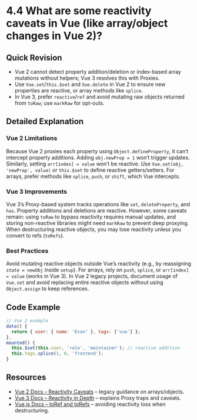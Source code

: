 # 4.4 What are some reactivity caveats in Vue (like array/object changes in Vue 2)?

## Quick Revision
- Vue 2 cannot detect property addition/deletion or index-based array mutations without helpers; Vue 3 resolves this with Proxies.
- Use `Vue.set`/`this.$set` and `Vue.delete` in Vue 2 to ensure new properties are reactive, or array methods like `splice`.
- In Vue 3, prefer `reactive`/`ref` and avoid mutating raw objects returned from `toRaw`; use `markRaw` for opt-outs.

## Detailed Explanation
### Vue 2 Limitations
Because Vue 2 proxies each property using `Object.defineProperty`, it can’t intercept property additions. Adding `obj.newProp = 1` won’t trigger updates. Similarly, setting `arr[index] = value` won’t be reactive. Use `Vue.set(obj, 'newProp', value)` or `this.$set` to define reactive getters/setters. For arrays, prefer methods like `splice`, `push`, or `shift`, which Vue intercepts.

### Vue 3 Improvements
Vue 3’s Proxy-based system tracks operations like `set`, `deleteProperty`, and `has`. Property additions and deletions are reactive. However, some caveats remain: using `toRaw` to bypass reactivity requires manual updates, and storing non-reactive libraries might need `markRaw` to prevent deep proxying. When destructuring reactive objects, you may lose reactivity unless you convert to refs (`toRefs`).

### Best Practices
Avoid mutating reactive objects outside Vue’s reactivity (e.g., by reassigning `state = newObj` inside `setup`). For arrays, rely on `push`, `splice`, or `arr[index] = value` (works in Vue 3). In Vue 2 legacy projects, document usage of `Vue.set` and avoid replacing entire reactive objects without using `Object.assign` to keep references.

## Code Example
```js
// Vue 2 example
data() {
  return { user: { name: 'Evan' }, tags: ['vue'] };
},
mounted() {
  this.$set(this.user, 'role', 'maintainer'); // reactive addition
  this.tags.splice(1, 0, 'frontend');
}
```

## Resources
- [Vue 2 Docs – Reactivity Caveats](https://v2.vuejs.org/v2/guide/reactivity.html#Change-Detection-Caveats) – legacy guidance on arrays/objects.
- [Vue 3 Docs – Reactivity in Depth](https://vuejs.org/guide/extras/reactivity-in-depth.html) – explains Proxy traps and caveats.
- [Vue.js Docs – toRef and toRefs](https://vuejs.org/api/reactivity-utilities.html#toref) – avoiding reactivity loss when destructuring.
